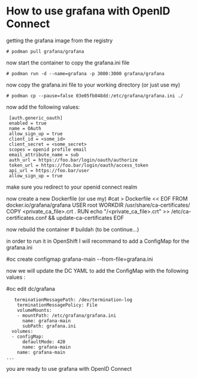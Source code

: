 # How to use grafana with OpenID Connect

getting the grafana image from the registry


    # podman pull grafana/grafana

now start the container to copy the grafana.ini file

    # podman run -d --name=grafana -p 3000:3000 grafana/grafana


now copy the grafana.ini file to your working directory
(or just use my)

    # podman cp --pause=false 03e05fb048dd:/etc/grafana/grafana.ini ./

now add the following values:

     [auth.generic_oauth]
     enabled = true
     name = OAuth
     allow_sign_up = true
     client_id = <some_id>
     client_secret = <some_secret>
     scopes = openid profile email
     email_attribute_name = sub
     auth_url = https://foo.bar/login/oauth/authorize
     token_url = https://foo.bar/login/oauth/access_token
     api_url = https://foo.bar/user
     allow_sign_up = true

make sure you redirect to your openid connect realm

now create a new Dockerfile
(or use my)
   #cat > Dockerfile << EOF
   FROM docker.io/grafana/grafana
   USER root
   WORKDIR /usr/share/ca-certificates/<your org>
   COPY <private_ca_file>.crt .
   RUN echo "<your org>/<private_ca_file>.crt" >> /etc/ca-certificates.conf && update-ca-certificates
   EOF

now rebuild the container
    # buildah (to be continue...)

in order to run it in OpenShift I will recommand to add a ConfigMap
for the grafana.ini

   #oc create configmap grafana-main --from-file=grafana.ini

now we will update the DC YAML to add the ConfigMap
with the following values :

   #oc edit dc/grafana

       terminationMessagePath: /dev/termination-log
        terminationMessagePolicy: File
        volumeMounts:
        - mountPath: /etc/grafana/grafana.ini
          name: grafana-main
          subPath: grafana.ini
      volumes:
      - configMap:
          defaultMode: 420
          name: grafana-main
        name: grafana-main
    ...


you are ready to use grafana with OpenID Connect


